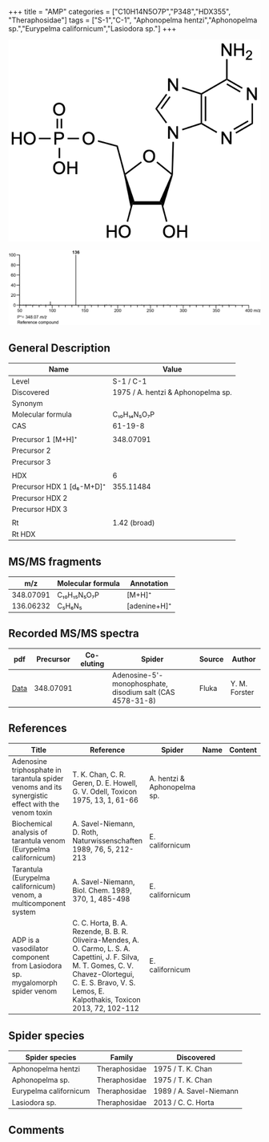 +++
title = "AMP"
categories = ["C10H14N5O7P","P348","HDX355",
"Theraphosidae"]
tags = ["S-1","C-1",
"Aphonopelma hentzi","Aphonopelma sp.","Eurypelma californicum","Lasiodora sp."]
+++

![](/img/AMP.png)

![](/img_MSMS/348_AMP.png)

## General Description

| Name                      | Value                              |
|---------------------------|------------------------------------|
| Level                     | S-1 / C-1                                  |
| Discovered                | 1975 / A. hentzi & Aphonopelma sp. |
| Synonym                   |                                    |
| Molecular formula         | C₁₀H₁₄N₅O₇P                        |
| CAS                       | 61-19-8                            |
|                           |                                    |
| Precursor 1 [M+H]⁺        | 348.07091                          |
| Precursor 2               |                                    |
| Precursor 3               |                                    |
|                           |                                    |
| HDX                       | 6                                  |
| Precursor HDX 1 [d₆-M+D]⁺ | 355.11484                          |
| Precursor HDX 2           |                                    |
| Precursor HDX 3           |                                    |
|                           |                                    |
| Rt                        | 1.42 (broad)                       |
| Rt HDX                    |                                    |

## MS/MS fragments

| m/z       | Molecular formula | Annotation   |
|-----------|-------------------|--------------|
| 348.07091 | C₁₀H₁₅N₅O₇P       | [M+H]⁺       |
| 136.06232 | C₅H₆N₅            | [adenine+H]⁺ |

## Recorded MS/MS spectra

| pdf                           | Precursor | Co-eluting | Spider                                                    | Source | Author        |
|-------------------------------|-----------|------------|-----------------------------------------------------------|--------|---------------|
| [Data](/pdf/348_AMP_1-42.pdf) | 348.07091 |            | Adenosine-5'-monophosphate, disodium salt (CAS 4578-31-8) | Fluka  | Y. M. Forster |

## References

| Title                                                                                             | Reference                                                                                                                                                                                                       | Spider                      | Name | Content | Link                                                         |
|---------------------------------------------------------------------------------------------------|-----------------------------------------------------------------------------------------------------------------------------------------------------------------------------------------------------------------|-----------------------------|------|---------|--------------------------------------------------------------|
| Adenosine triphosphate in tarantula spider venoms and its synergistic effect with the venom toxin | T. K. Chan, C. R. Geren, D. E. Howell, G. V. Odell, Toxicon 1975, 13, 1, 61-66                                                                                                                                  | A. hentzi & Aphonopelma sp. |      |         | [Link](https://doi.org/10.1016/0041-0101(75)90159-2)         |
| Biochemical analysis of tarantula venom (Eurypelma californicum)                                  | A. Savel-Niemann, D. Roth, Naturwissenschaften 1989, 76, 5, 212-213                                                                                                                                             | E. californicum             |      |         | [Link](https://link.springer.com/article/10.1007/BF00627688) |
| Tarantula (Eurypelma californicum) venom, a multicomponent system                                 | A. Savel-Niemann, Biol. Chem. 1989, 370, 1, 485-498                                                                                                                                                             | E. californicum             |      |         | [Link](https://doi.org/10.1515/bchm3.1989.370.1.485)         |
| ADP is a vasodilator component from Lasiodora sp. mygalomorph spider venom                        | C. C. Horta, B. A. Rezende, B. B. R. Oliveira-Mendes, A. O. Carmo, L. S. A. Capettini, J. F. Silva, M. T. Gomes, C. V. Chavez-Olortegui, C. E. S. Bravo, V. S. Lemos, E. Kalpothakis, Toxicon 2013, 72, 102-112 | E. californicum             |      |         | [Link](https://doi.org/10.1016/j.toxicon.2013.06.006)        |

## Spider species

| Spider species         | Family        | Discovered           |
|------------------------|---------------|-------------------------|
| Aphonopelma hentzi     | Theraphosidae | 1975 / T. K. Chan       |
| Aphonopelma sp.        | Theraphosidae | 1975 / T. K. Chan       |
| Eurypelma californicum | Theraphosidae | 1989 / A. Savel-Niemann |
| Lasiodora sp.          | Theraphosidae | 2013 / C. C. Horta      |

## Comments